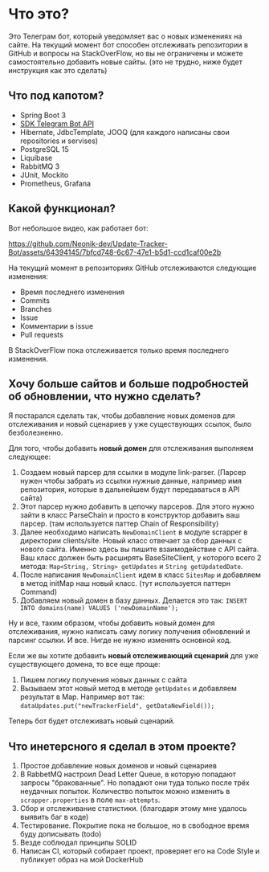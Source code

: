 # Что это?
Это Телеграм бот, который уведомляет вас о новых изменениях на сайте. На текущий момент бот способен отслеживать репозитории в GitHub и вопросы на StackOverFlow, но вы не ограничены и можете самостоятельно добавить новые сайты. (это не трудно, ниже будет инструкция как это сделать)

## Что под капотом?
* Spring Boot 3
* [SDK Telegram Bot API](https://github.com/pengrad/java-telegram-bot-api "https://github.com/pengrad/java-telegram-bot-api")
* Hibernate, JdbcTemplate, JOOQ (для каждого написаны свои repositories и servises)
* PostgreSQL 15
* Liquibase
* RabbitMQ 3
* JUnit, Mockito
* Prometheus, Grafana

## Какой функционал?
Вот небольшое видео, как работает бот:

https://github.com/Neonik-dev/Update-Tracker-Bot/assets/64394145/7bfcd748-6c67-47e1-b5d1-ccd1caf00e2b


На текущий момент в репозиториях GitHub отслеживаются следующие изменения:
* Время последнего изменения
* Commits
* Branches
* Issue
* Комментарии в issue
* Pull requests

В StackOverFlow пока отслеживается только время последнего изменения.

## Хочу больше сайтов и больше подробностей об обновлении, что нужно сделать?
Я постарался сделать так, чтобы добавление новых доменов для отслеживания и новый сценариев у уже существующих ссылок, было безболезненно.

Для того, чтобы добавить **новый домен** для отслеживания выполняем следующее:
1. Создаем новый парсер для ссылки в модуле link-parser. (Парсер нужен чтобы забрать из ссылки нужные данные, например имя репозитория, которые в дальнейшем будут передаваться в API сайта)
2. Этот парсер нужно добавить в цепочку парсеров. Для этого нужно зайти в класс ParseChain и просто в конструктор добавить ваш парсер. (там используется паттер Chain of Responsibility)
3. Далее необходимо написать `NewDomainClient` в модуле scrapper в директории clients/site. Новый класс отвечает за сбор данных с нового сайта. Именно здесь вы пишите взаимодействие с API сайта. Ваш класс должен быть расширять BaseSiteClient, у которого всего 2 метода: `Map<String, String> getUpdates` и `String getUpdatedDate`.
4. После написания `NewDomainClient` идем в класс `SitesMap` и добавляем в метод initMap наш новый класс. (тут используется паттерн Command)
5. Добавляем новый домен в базу данных. Делается это так: `INSERT INTO domains(name) VALUES ('newDomainName');`

Ну и все, таким образом, чтобы добавить новый домен для отслеживания, нужно написать саму логику получения обновлений и парсинг ссылки. И все. Нигде не нужно изменять основной код.

Если же вы хотите добавить **новый отслеживающий сценарий** для уже существующего домена, то все еще проще:
1. Пишем логику получения новых данных с сайта
2. Вызываем этот новый метод в методе `getUpdates` и добавляем результат в Map. Например вот так: `dataUpdates.put("newTrackerField", getDataNewField());`

Теперь бот будет отслеживать новый сценарий.

## Что инетерсного я сделал в этом проекте?
1. Простое добавление новых доменов и новый сценариев
2. В RabbetMQ настроил Dead Letter Queue, в которую попадают запросы "бракованные". Но попадают они туда только после трёх неудачных попыток. Количество попыток можно изменить в `scrapper.properties` в поле `max-attempts`.
3. Сбор и отслеживание статистики. (благодаря этому мне удалось выявить баг в коде)
4. Тестирование. Покрытие пока не большое, но в свободное время буду дописывать (todo)
5. Везде соблюдал принципы SOLID
6. Написан CI, который собирает проект, проверяет его на Code Style и публикует образ на мой DockerHub
